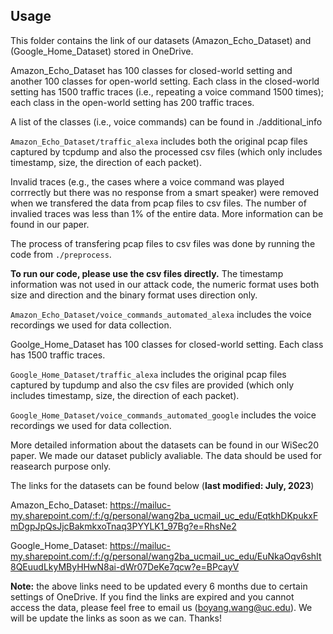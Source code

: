 ## Usage
This folder contains the link of our datasets (Amazon_Echo_Dataset) and (Google_Home_Dataset) stored in OneDrive.

Amazon_Echo_Dataset has 100 classes for closed-world setting and another 100 classes for open-world setting. Each class in the closed-world setting has 1500 traffic traces (i.e., repeating a voice command 1500 times); each class in the open-world setting has 200 traffic traces. 

A list of the classes (i.e., voice commands) can be found in ./additional_info 

`Amazon_Echo_Dataset/traffic_alexa` includes both the original pcap files captured by tcpdump and also the processed csv files (which only includes timestamp, size, the direction of each packet). 

Invalid traces (e.g., the cases where a voice command was played corrrectly but there was no response from a smart speaker) were removed when we transfered the data from pcap files to csv files. The number of invalied traces was less than 1% of the entire data. More information can be found in our paper. 

The process of transfering pcap files to csv files was done by running the code from `./preprocess`. 

**To run our code, please use the csv files directly.** The timestamp information was not used in our attack code, the numeric format uses both size and direction and the binary format uses direction only. 

`Amazon_Echo_Dataset/voice_commands_automated_alexa` includes the voice recordings we used for data collection. 

Goolge_Home_Dataset has 100 classes for closed-world setting. Each class has 1500 traffic traces. 

`Google_Home_Dataset/traffic_alexa` includes the original pcap files captured by tupdump and also the csv files are provided (which only includes timestamp, size, the direction of each packet). 

`Google_Home_Dataset/voice_commands_automated_google` includes the voice recordings we used for data collection. 

More detailed information about the datasets can be found in our WiSec20 paper. We made our dataset publicly avaliable. The data should be used for reasearch purpose only. 

The links for the datasets can be found below (**last modified: July, 2023**)

Amazon_Echo_Dataset: 
https://mailuc-my.sharepoint.com/:f:/g/personal/wang2ba_ucmail_uc_edu/EqtkhDKpukxFmDgpJpQsJjcBakmkxoTnaq3PYYLK1_97Bg?e=RhsNe2

Google_Home_Dataset:
https://mailuc-my.sharepoint.com/:f:/g/personal/wang2ba_ucmail_uc_edu/EuNkaOqv6shIt8QEuudLkyMByHHwN8ai-dWr07DeKe7qcw?e=BPcayV

**Note:** the above links need to be updated every 6 months due to certain settings of OneDrive. If you find the links are expired and you cannot access the data, please feel free to email us (boyang.wang@uc.edu). We will be update the links as soon as we can. Thanks! 
